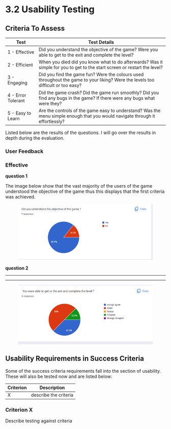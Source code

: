 # 3.2 Usability Testing

## Criteria To Assess

| Test               | Test Details                                                                                                                      |
| ------------------ | --------------------------------------------------------------------------------------------------------------------------------- |
| 1 - Effective      | Did you understand the objective of the game? Were you able to get to the exit and complete the level?                            |
| 2 - Efficient      | When you died did you know what to do afterwards? Was it simple for you to get to the start screen or restart the level?          |
| 3 - Engaging       | Did you find the game fun? Were the colours used throughout the game to your liking? Were the levels too difficult or too easy?   |
| 4 - Error Tolerant | Did the game crash? Did the game run smoothly? Did you find any bugs in the game? If there were any bugs what were they?          |
| 5 - Easy to Learn  | Are the controls of the game easy to understand? Was the menu simple enough that you would navigate through it effortlessly?      |

Listed below are the results of the questions. I will go over the results in depth during the evaluation.

### User Feedback

### **Effective**

**question 1**&#x20;

The image below show that the vast majority of the users of the game understood the objective of the game thus this displays that the first criteria was achieved.&#x20;

<figure><img src="../.gitbook/assets/image (1) (3).png" alt=""><figcaption></figcaption></figure>

**question 2**

****

****

<figure><img src="../.gitbook/assets/image (1).png" alt=""><figcaption></figcaption></figure>

## Usability Requirements in Success Criteria

Some of the success criteria requirements fall into the section of usability. These will also be tested now and are listed below:

| Criterion | Description           |
| --------- | --------------------- |
| X         | describe the criteria |

### Criterion X

Describe testing against criteria
